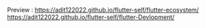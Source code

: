 Preview   : 
https://adit122022.github.io/flutter-self/flutter-ecosystem/
https://adit122022.github.io/flutter-self/flutter-Devlopment/
